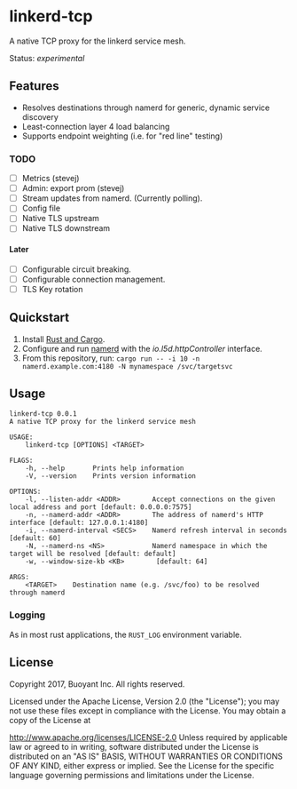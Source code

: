 # linkerd-tcp #

A native TCP proxy for the linkerd service mesh.

Status: _experimental_

## Features ##

- Resolves destinations through namerd for generic, dynamic service
  discovery
- Least-connection layer 4 load balancing
- Supports endpoint weighting (i.e. for "red line" testing)

### TODO ###

- [ ] Metrics (stevej)
- [ ] Admin: export prom (stevej)
- [ ] Stream updates from namerd. (Currently polling).
- [ ] Config file
- [ ] Native TLS upstream
- [ ] Native TLS downstream

#### Later ####

- [ ] Configurable circuit breaking.
- [ ] Configurable connection management.
- [ ] TLS Key rotation

## Quickstart ##

1. Install [Rust and Cargo][install-rust].
2. Configure and run [namerd][namerd] with the _io.l5d.httpController_ interface.
3. From this repository, run: `cargo run -- -i 10 -n
   namerd.example.com:4180 -N mynamespace /svc/targetsvc`

## Usage ##



```
linkerd-tcp 0.0.1
A native TCP proxy for the linkerd service mesh

USAGE:
    linkerd-tcp [OPTIONS] <TARGET>

FLAGS:
    -h, --help       Prints help information
    -V, --version    Prints version information

OPTIONS:
    -l, --listen-addr <ADDR>        Accept connections on the given local address and port [default: 0.0.0.0:7575]
    -n, --namerd-addr <ADDR>        The address of namerd's HTTP interface [default: 127.0.0.1:4180]
    -i, --namerd-interval <SECS>    Namerd refresh interval in seconds [default: 60]
    -N, --namerd-ns <NS>            Namerd namespace in which the target will be resolved [default: default]
    -w, --window-size-kb <KB>        [default: 64]

ARGS:
    <TARGET>    Destination name (e.g. /svc/foo) to be resolved through namerd
```


### Logging ###

As in most rust applications, the `RUST_LOG` environment variable.


## License ##

Copyright 2017, Buoyant Inc. All rights reserved.

Licensed under the Apache License, Version 2.0 (the "License"); you may not use these files except in compliance with the License. You may obtain a copy of the License at

http://www.apache.org/licenses/LICENSE-2.0
Unless required by applicable law or agreed to in writing, software distributed under the License is distributed on an "AS IS" BASIS, WITHOUT WARRANTIES OR CONDITIONS OF ANY KIND, either express or implied. See the License for the specific language governing permissions and limitations under the License.


<!-- references -->
[install-rust]: https://www.rust-lang.org/en-US/install.html
[namerd]: https://github.com/linkerd/linkerd/tree/master/namerd
